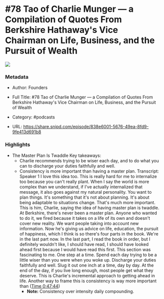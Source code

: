 # #78 Tao of Charlie Munger —  a Compilation of Quotes From Berkshire Hathaway's Vice Chairman on Life, Business, and the Pursuit of Wealth

![](https://wsrv.nl/?url=https%3A%2F%2Fimage.simplecastcdn.com%2Fimages%2F57933a1d-c5a9-4040-9aca-e766ae2ec0eb%2F721c2dd0-f766-4405-a701-dcd9179d4a5b%2F3000x3000%2F1495013501artwork.jpg%3Faid%3Drss_feed&w=100&h=100)

### Metadata

- Author: Founders
- Full Title: #78 Tao of Charlie Munger —  a Compilation of Quotes From Berkshire Hathaway's Vice Chairman on Life, Business, and the Pursuit of Wealth
- Category: #podcasts



- URL: https://share.snipd.com/episode/838e6001-5676-49ea-8fd9-9fe413d691b8

### Highlights

- The Master Plan Is Twaddle
  Key takeaways:
  - Charlie recommends trying to be wiser each day, and to do what you can to discharge your duties faithfully and well.
  - Consistency is more important than having a master plan.
  Transcript:
  Speaker 1
  I love this idea too. This is really hard for me to internalize too because you can't really plant. When I say the world is more complex than we understand, if I've actually internalized that message, it also goes against my natural personality. You want to plan things. It's something that it's not about planning. It's about being adaptable to situations change. That's much more important. This is him, Charlie, saying the idea of having master plan is twaddle. At Berkshire, there's never been a master plan. Anyone who wanted to do it, we fired because it takes on a life of its own and doesn't cover new reality. We want people taking into account new information. Now he's giving us advice on life, education, the pursuit of happiness, which I think is so there's four parts in the book. We're in the last part now. In the last part, I read the book in order, but I definitely wouldn't like, I should have read, I should have looked ahead first because I would have read this first. This section was fascinating to me. One step at a time. Spend each day trying to be a little wiser than you were when you woke up. Discharge your duties faithfully and well. Slug it out one inch at a time, day by day. At the end of the day, if you live long enough, most people get what they deserve. This is Charlie's incremental approach to getting ahead in life. Another way to frame this is consistency is way more important than ([Time 0:47:44](https://share.snipd.com/snip/59aa883b-e906-4c82-b1ee-585dd5d20bf6))
    - **Note:** Consistency over intensity daily compounding.
